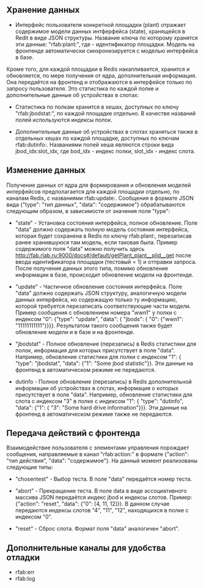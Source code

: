 
## Хранение данных

 - Интерфейс пользователя конкретной площадки (plant) отражает содержимое модели данных интферфейса (state), хранящейся в Redit в виде JSON структуры. Название ключа по которому хранятся эти данные: "rfab:plant:<plid>", где <plid> - идентификатор площадки. Модель на фронтенде автоматически синхронизируется с моделью интерфейса в базе. 

Кроме того, для каждой площадки в Redis накапливается, хранится и обновляется, по мере получения от ядра, дополнительная информация. Она передаётся на фронтенд и отображаются в интерфейсе только по запросу пользователя. Это статистика по каждой полке и дополнительные данные об устройствах в слотах:

 - Статистика по полкам хранится в хешах, доступных по ключу "rfab:jbodstat:<plid>", по каждой площадке отдельно. В качестве названий полей используются индексы полок.

 - Дополнительные данные об устройствах в слотах храняться также в отдельных хешах по каждой площадке, доступных по ключам rfab:dutinfo:<plid>. Названиями полей хеша являются строки вида jbod_idx:slot_idx, где bod_idx - индекс полки, slot_idx - индекс слота.

## Изменение данных
 
Получение данных от ядра для формирования и обновления моделей интерфейсов предполагается для каждой площадки отдельно, по каналам Redis, c названиями rfab:update:<plid>. Сообщения в формате JSON вида {"type": "тип данных", "data": "содержимое"} обрабатываются следующим образом, в зависимости от значения поля "type":

 - "state" - Установка состояния интерфейса, полное обновление. Поле "data" должно содержать полную модель состояния интерфейса, которая будет сохранена в Redis по ключу rfab:plant:<plid>, перезаписав ранее хранившуюся там модель, если таковая была. Пример содержимого поля "data" можно получить здесь http://fab.rlab.ru:9000/docs#/default/getPlant_plant__plid__get после ввода идентификатора площадки (тестовый = 1) и отправки запроса. После получения данных этого типа, помимо обновление информации в базе, происходит обновление модели на фронтенде.

 - "update" - Частичное обновление состояния интерфейса. Поле "data" должно содержать JSON структуру, аналогичную модели данных интерфейса, но содержащую только ту информацию, которой требуется перезаписать соответствующие части модели. Пример сообщения с обновлением номера "wwn1" у полки с индексом "0": {"type": "update", "data": { "jbods": { "0": {"wwn1": "11111111111"}}}}. Результатом такого сообщения также будет обновление модели и в базе и на фронтенде.

- "jbodstat" - Полное обновление (перезапись) в Redis статистики для полок, информация для которых присутствует в поле "data". Например, обновление статистики для полки с индексом "1": { "type": "jbodstat", "data": {"1": "Some jbod statistic"}}. Эти данные на фронтенд в автоматическом режиме не передаются.

- dutinfo - Полное обновление (перезапись) в Redis дополнительной информации об устройствах в слотах, информация о которых присутствует в поле "data". Например, обновление статистики для слота с индексом "3" в полке с индексом "1": { "type": "dutinfo", "data": {"1": { "3": "Some hard drive information"}}}. Эти данные на фронтенд в автоматическом режиме также не передаются.

## Передача действий с фронтенда

Взаимодействие пользователя с элементами управления порождает сообщения, направляемые в канал "rfab:action:<plid>" в формате {"action": "тип действия", "data": "содержимое"}. На данный момент реализованы следующие типы:

- "chosentest" - Выбор теста. В поле "data" передаётся номер теста.

- "abort" - Прекращение теста. В поле data в виде ассоциативного массива JSON передаётся индекс jbod и индексы слотов. Пример: {"action": "reset", "data": {"0": [4, 11, 12]}}. В данном случае передаются индексы слотов "4", "11", "12", находящихся в полке с индексом "0".

- "reset" - Сброс слота. Формат поля "data" аналогичен "abort".

## Дополнительные каналы для удобства отладки
 
 - rfab:err
 - rfab:log

